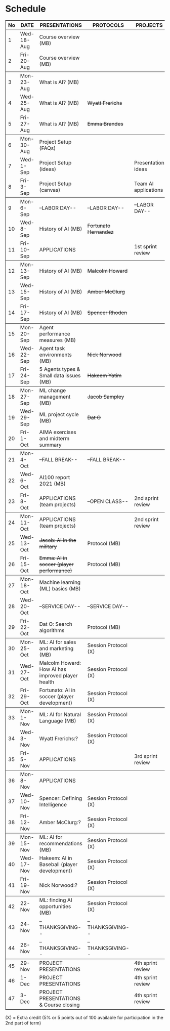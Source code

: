 

# Schedule

<table border="2" cellspacing="0" cellpadding="6" rules="groups" frame="hsides">


<colgroup>
<col  class="org-right" />

<col  class="org-left" />

<col  class="org-left" />

<col  class="org-left" />

<col  class="org-left" />
</colgroup>
<thead>
<tr>
<th scope="col" class="org-right">No</th>
<th scope="col" class="org-left">DATE</th>
<th scope="col" class="org-left">PRESENTATIONS</th>
<th scope="col" class="org-left">PROTOCOLS</th>
<th scope="col" class="org-left">PROJECTS</th>
</tr>
</thead>

<tbody>
<tr>
<td class="org-right">1</td>
<td class="org-left">Wed-18-Aug</td>
<td class="org-left">Course overview (MB)</td>
<td class="org-left">&#xa0;</td>
<td class="org-left">&#xa0;</td>
</tr>


<tr>
<td class="org-right">2</td>
<td class="org-left">Fri-20-Aug</td>
<td class="org-left">Course overview (MB)</td>
<td class="org-left">&#xa0;</td>
<td class="org-left">&#xa0;</td>
</tr>
</tbody>

<tbody>
<tr>
<td class="org-right">3</td>
<td class="org-left">Mon-23-Aug</td>
<td class="org-left">What is AI? (MB)</td>
<td class="org-left">&#xa0;</td>
<td class="org-left">&#xa0;</td>
</tr>


<tr>
<td class="org-right">4</td>
<td class="org-left">Wed-25-Aug</td>
<td class="org-left">What is AI? (MB)</td>
<td class="org-left"><del>Wyatt Frerichs</del></td>
<td class="org-left">&#xa0;</td>
</tr>


<tr>
<td class="org-right">5</td>
<td class="org-left">Fri-27-Aug</td>
<td class="org-left">What is AI? (MB)</td>
<td class="org-left"><del>Emma Brandes</del></td>
<td class="org-left">&#xa0;</td>
</tr>
</tbody>

<tbody>
<tr>
<td class="org-right">6</td>
<td class="org-left">Mon-30-Aug</td>
<td class="org-left">Project Setup (FAQs)</td>
<td class="org-left">&#xa0;</td>
<td class="org-left">&#xa0;</td>
</tr>


<tr>
<td class="org-right">7</td>
<td class="org-left">Wed-1-Sep</td>
<td class="org-left">Project Setup (ideas)</td>
<td class="org-left">&#xa0;</td>
<td class="org-left">Presentation ideas</td>
</tr>


<tr>
<td class="org-right">8</td>
<td class="org-left">Fri-3-Sep</td>
<td class="org-left">Project Setup (canvas)</td>
<td class="org-left">&#xa0;</td>
<td class="org-left">Team AI applications</td>
</tr>
</tbody>

<tbody>
<tr>
<td class="org-right">9</td>
<td class="org-left">Mon-6-Sep</td>
<td class="org-left">&#x2013;LABOR DAY--</td>
<td class="org-left">&#x2013;LABOR DAY--</td>
<td class="org-left">&#x2013;LABOR DAY--</td>
</tr>


<tr>
<td class="org-right">10</td>
<td class="org-left">Wed-8-Sep</td>
<td class="org-left">History of AI (MB)</td>
<td class="org-left"><del>Fortunato Hernandez</del></td>
<td class="org-left">&#xa0;</td>
</tr>


<tr>
<td class="org-right">11</td>
<td class="org-left">Fri-10-Sep</td>
<td class="org-left">APPLICATIONS</td>
<td class="org-left">&#xa0;</td>
<td class="org-left">1st sprint review</td>
</tr>
</tbody>

<tbody>
<tr>
<td class="org-right">12</td>
<td class="org-left">Mon-13-Sep</td>
<td class="org-left">History of AI (MB)</td>
<td class="org-left"><del>Malcolm Howard</del></td>
<td class="org-left">&#xa0;</td>
</tr>


<tr>
<td class="org-right">13</td>
<td class="org-left">Wed-15-Sep</td>
<td class="org-left">History of AI (MB)</td>
<td class="org-left"><del>Amber McClurg</del></td>
<td class="org-left">&#xa0;</td>
</tr>


<tr>
<td class="org-right">14</td>
<td class="org-left">Fri-17-Sep</td>
<td class="org-left">History of AI (MB)</td>
<td class="org-left"><del>Spencer Rhoden</del></td>
<td class="org-left">&#xa0;</td>
</tr>
</tbody>

<tbody>
<tr>
<td class="org-right">15</td>
<td class="org-left">Mon-20-Sep</td>
<td class="org-left">Agent performance measures (MB)</td>
<td class="org-left">&#xa0;</td>
<td class="org-left">&#xa0;</td>
</tr>


<tr>
<td class="org-right">16</td>
<td class="org-left">Wed-22-Sep</td>
<td class="org-left">Agent task environments (MB)</td>
<td class="org-left"><del>Nick Norwood</del></td>
<td class="org-left">&#xa0;</td>
</tr>


<tr>
<td class="org-right">17</td>
<td class="org-left">Fri-24-Sep</td>
<td class="org-left">5 Agents types &amp; Small data issues (MB)</td>
<td class="org-left"><del>Hakeem Yatim</del></td>
<td class="org-left">&#xa0;</td>
</tr>
</tbody>

<tbody>
<tr>
<td class="org-right">18</td>
<td class="org-left">Mon-27-Sep</td>
<td class="org-left">ML change management (MB)</td>
<td class="org-left"><del>Jacob Sampley</del></td>
<td class="org-left">&#xa0;</td>
</tr>


<tr>
<td class="org-right">19</td>
<td class="org-left">Wed-29-Sep</td>
<td class="org-left">ML project cycle (MB)</td>
<td class="org-left"><del>Dat O</del></td>
<td class="org-left">&#xa0;</td>
</tr>


<tr>
<td class="org-right">20</td>
<td class="org-left">Fri-1-Oct</td>
<td class="org-left">AIMA exercises and midterm summary</td>
<td class="org-left">&#xa0;</td>
<td class="org-left">&#xa0;</td>
</tr>
</tbody>

<tbody>
<tr>
<td class="org-right">21</td>
<td class="org-left">Mon-4-Oct</td>
<td class="org-left">&#x2013;FALL BREAK--</td>
<td class="org-left">&#x2013;FALL BREAK--</td>
<td class="org-left">&#xa0;</td>
</tr>


<tr>
<td class="org-right">22</td>
<td class="org-left">Wed-6-Oct</td>
<td class="org-left">AI100 report 2021 (MB)</td>
<td class="org-left">&#xa0;</td>
<td class="org-left">&#xa0;</td>
</tr>


<tr>
<td class="org-right">23</td>
<td class="org-left">Fri-8-Oct</td>
<td class="org-left">APPLICATIONS (team projects)</td>
<td class="org-left">&#x2013;OPEN CLASS--</td>
<td class="org-left">2nd sprint review</td>
</tr>
</tbody>

<tbody>
<tr>
<td class="org-right">24</td>
<td class="org-left">Mon-11-Oct</td>
<td class="org-left">APPLICATIONS (team projects)</td>
<td class="org-left">&#xa0;</td>
<td class="org-left">2nd sprint review</td>
</tr>


<tr>
<td class="org-right">25</td>
<td class="org-left">Wed-13-Oct</td>
<td class="org-left"><del>Jacob: AI in the military</del></td>
<td class="org-left">Protocol (MB)</td>
<td class="org-left">&#xa0;</td>
</tr>


<tr>
<td class="org-right">26</td>
<td class="org-left">Fri-15-Oct</td>
<td class="org-left"><del>Emma: AI in soccer (player performance)</del></td>
<td class="org-left">Protocol (MB)</td>
<td class="org-left">&#xa0;</td>
</tr>
</tbody>

<tbody>
<tr>
<td class="org-right">27</td>
<td class="org-left">Mon-18-Oct</td>
<td class="org-left">Machine learning (ML) basics (MB)</td>
<td class="org-left">&#xa0;</td>
<td class="org-left">&#xa0;</td>
</tr>


<tr>
<td class="org-right">28</td>
<td class="org-left">Wed-20-Oct</td>
<td class="org-left">&#x2013;SERVICE DAY--</td>
<td class="org-left">&#x2013;SERVICE DAY--</td>
<td class="org-left">&#xa0;</td>
</tr>


<tr>
<td class="org-right">29</td>
<td class="org-left">Fri-22-Oct</td>
<td class="org-left">Dat O: Search algorithms</td>
<td class="org-left">Protocol (MB)</td>
<td class="org-left">&#xa0;</td>
</tr>
</tbody>

<tbody>
<tr>
<td class="org-right">30</td>
<td class="org-left">Mon-25-Oct</td>
<td class="org-left">ML: AI for sales and marketing (MB)</td>
<td class="org-left">Session Protocol (X)</td>
<td class="org-left">&#xa0;</td>
</tr>


<tr>
<td class="org-right">31</td>
<td class="org-left">Wed-27-Oct</td>
<td class="org-left">Malcolm Howard: How AI has improved player health</td>
<td class="org-left">Session Protocol (X)</td>
<td class="org-left">&#xa0;</td>
</tr>


<tr>
<td class="org-right">32</td>
<td class="org-left">Fri-29-Oct</td>
<td class="org-left">Fortunato: AI in soccer (player development)</td>
<td class="org-left">Session Protocol (X)</td>
<td class="org-left">&#xa0;</td>
</tr>
</tbody>

<tbody>
<tr>
<td class="org-right">33</td>
<td class="org-left">Mon-1-Nov</td>
<td class="org-left">ML: AI for Natural Language (MB)</td>
<td class="org-left">Session Protocol (X)</td>
<td class="org-left">&#xa0;</td>
</tr>


<tr>
<td class="org-right">34</td>
<td class="org-left">Wed-3-Nov</td>
<td class="org-left">Wyatt Frerichs:?</td>
<td class="org-left">Session Protocol (X)</td>
<td class="org-left">&#xa0;</td>
</tr>


<tr>
<td class="org-right">35</td>
<td class="org-left">Fri-5-Nov</td>
<td class="org-left">APPLICATIONS</td>
<td class="org-left">&#xa0;</td>
<td class="org-left">3rd sprint review</td>
</tr>
</tbody>

<tbody>
<tr>
<td class="org-right">36</td>
<td class="org-left">Mon-8-Nov</td>
<td class="org-left">APPLICATIONS</td>
<td class="org-left">&#xa0;</td>
<td class="org-left">&#xa0;</td>
</tr>


<tr>
<td class="org-right">37</td>
<td class="org-left">Wed-10-Nov</td>
<td class="org-left">Spencer: Defining Intelligence</td>
<td class="org-left">Session Protocol (X)</td>
<td class="org-left">&#xa0;</td>
</tr>


<tr>
<td class="org-right">38</td>
<td class="org-left">Fri-12-Nov</td>
<td class="org-left">Amber McClurg:?</td>
<td class="org-left">Session Protocol (X)</td>
<td class="org-left">&#xa0;</td>
</tr>
</tbody>

<tbody>
<tr>
<td class="org-right">39</td>
<td class="org-left">Mon-15-Nov</td>
<td class="org-left">ML: AI for recommendations (MB)</td>
<td class="org-left">Session Protocol (X)</td>
<td class="org-left">&#xa0;</td>
</tr>


<tr>
<td class="org-right">40</td>
<td class="org-left">Wed-17-Nov</td>
<td class="org-left">Hakeem: AI in Baseball (player development)</td>
<td class="org-left">Session Protocol (X)</td>
<td class="org-left">&#xa0;</td>
</tr>


<tr>
<td class="org-right">41</td>
<td class="org-left">Fri-19-Nov</td>
<td class="org-left">Nick Norwood:?</td>
<td class="org-left">Session Protocol (X)</td>
<td class="org-left">&#xa0;</td>
</tr>
</tbody>

<tbody>
<tr>
<td class="org-right">42</td>
<td class="org-left">22-Nov</td>
<td class="org-left">ML: finding AI opportunities (MB)</td>
<td class="org-left">Session Protocol (X)</td>
<td class="org-left">&#xa0;</td>
</tr>


<tr>
<td class="org-right">43</td>
<td class="org-left">24-Nov</td>
<td class="org-left">&#x2013;THANKSGIVING--</td>
<td class="org-left">&#x2013;THANKSGIVING--</td>
<td class="org-left">&#xa0;</td>
</tr>


<tr>
<td class="org-right">44</td>
<td class="org-left">26-Nov</td>
<td class="org-left">&#x2013;THANKSGIVING--</td>
<td class="org-left">&#x2013;THANKSGIVING--</td>
<td class="org-left">&#xa0;</td>
</tr>
</tbody>

<tbody>
<tr>
<td class="org-right">45</td>
<td class="org-left">29-Nov</td>
<td class="org-left">PROJECT PRESENTATIONS</td>
<td class="org-left">&#xa0;</td>
<td class="org-left">4th sprint review</td>
</tr>


<tr>
<td class="org-right">46</td>
<td class="org-left">1-Dec</td>
<td class="org-left">PROJECT PRESENTATIONS</td>
<td class="org-left">&#xa0;</td>
<td class="org-left">4th sprint review</td>
</tr>


<tr>
<td class="org-right">47</td>
<td class="org-left">3-Dec</td>
<td class="org-left">PROJECT PRESENTATIONS &amp; Course closing</td>
<td class="org-left">&#xa0;</td>
<td class="org-left">4th sprint review</td>
</tr>
</tbody>
</table>

(X) = Extra credit (5% or 5 points out of 100 available for
participation in the 2nd part of term)

